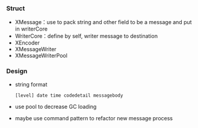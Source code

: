 ### Struct

- XMessage：use to pack string and other field to be a message and put in writerCore
- WriterCore：define by self, writer message to destination
- XEncoder
- XMessageWriter
- XMessageWriterPool

### Design

- string format

  ```
  [level] date time codedetail messagebody
  ```

- use pool to decrease GC loading

- maybe use command pattern to refactor new message process
